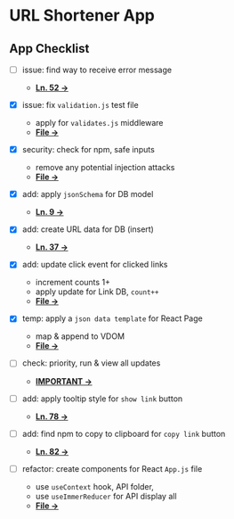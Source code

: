 # URL Shortener App

## App Checklist
* [ ] issue: find way to receive error message
    - [**Ln. 52 →**](/middleware/validates.js)
    
* [x] issue: fix `validation.js` test file
    - apply for `validates.js` middleware
    - [**File →**](/test/validation.js)

* [x] security: check for npm, safe inputs
    - remove any potential injection attacks
    - [**File →**](/client/src/App.js)

* [x] add: apply `jsonSchema` for DB model
    - [**Ln. 9 →**](/models/Link.js)

* [x] add: create URL data for DB (insert)
    - [**Ln. 37 →**](/controllers/url-controller.js)

* [x] add: update click event for clicked links
    - increment counts 1+
    - apply update for Link DB, `count++`
    - [**File →**](/client/src/App.js)

* [x] temp: apply a `json data template` for React Page
    - map & append to VDOM
    - [**File →**](/client/src/assets/data-temp.json)

* [ ] check: priority, run & view all updates
    - [**IMPORTANT →**](/package.json)

* [ ] add: apply tooltip style for `show link` button
    - [**Ln. 78 →**](/client/src/App.js)

* [ ] add: find npm to copy to clipboard for `copy link` button
    - [**Ln. 82 →**](/client/src/App.js)

* [ ] refactor: create components for React `App.js` file
    - use `useContext` hook, API folder, 
    - use `useImmerReducer` for API display all
    - [**File →**](/client/src/App.js)
    